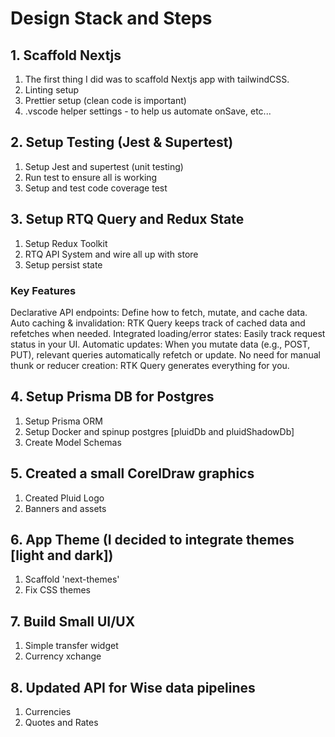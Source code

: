 # Design Stack and Steps

## 1. Scaffold Nextjs

1. The first thing I did was to scaffold Nextjs app with tailwindCSS.
2. Linting setup
3. Prettier setup (clean code is important)
4. .vscode helper settings - to help us automate onSave, etc...

## 2. Setup Testing (Jest & Supertest)

1. Setup Jest and supertest (unit testing)
2. Run test to ensure all is working
3. Setup and test code coverage test

## 3. Setup RTQ Query and Redux State

1. Setup Redux Toolkit
2. RTQ API System and wire all up with store
3. Setup persist state

### Key Features

Declarative API endpoints: Define how to fetch, mutate, and cache data.
Auto caching & invalidation: RTK Query keeps track of cached data and refetches when needed.
Integrated loading/error states: Easily track request status in your UI.
Automatic updates: When you mutate data (e.g., POST, PUT), relevant queries automatically refetch or update.
No need for manual thunk or reducer creation: RTK Query generates everything for you.

## 4. Setup Prisma DB for Postgres

1. Setup Prisma ORM
2. Setup Docker and spinup postgres [pluidDb and pluidShadowDb]
3. Create Model Schemas

## 5. Created a small CorelDraw graphics

1. Created Pluid Logo
2. Banners and assets

## 6. App Theme (I decided to integrate themes [light and dark])

1. Scaffold 'next-themes'
2. Fix CSS themes

## 7. Build Small UI/UX

1. Simple transfer widget
2. Currency xchange

## 8. Updated API for Wise data pipelines

1. Currencies
2. Quotes and Rates
